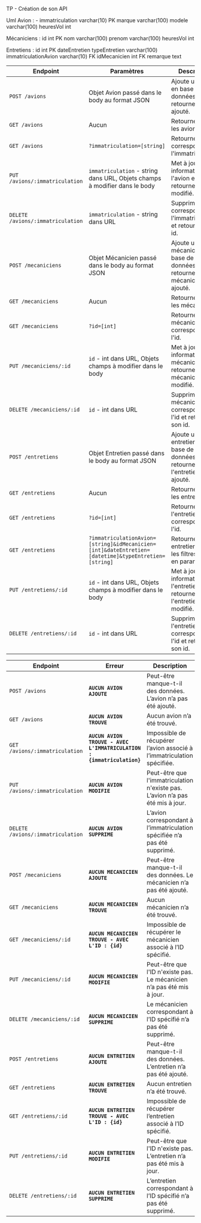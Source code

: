 TP - Création de son API

Uml
Avion : - 
immatriculation varchar(10) PK
marque varchar(100)
modele varchar(100)
heuresVol int

Mécaniciens : 
id int PK 
nom varchar(100)
prenom varchar(100)
heuresVol int 

Entretiens : 
id int PK
dateEntretien 
typeEntretien varchar(100)
immatriculationAvion varchar(10) FK 
idMecanicien int FK 
remarque text


| Endpoint                      | Paramètres                                                                                   | Description                                                             |
|-------------------------------|----------------------------------------------------------------------------------------------|-------------------------------------------------------------------------|
| `POST /avions`                | Objet Avion passé dans le body au format JSON                                                | Ajoute un avion en base de données et retourne l'avion ajouté.          |
| `GET /avions`                 | Aucun                                                                                        | Retourne tous les avions.                                               |
| `GET /avions`                 | `?immatriculation=[string]`                                                                  | Retourne l'avion correspondant à l'immatriculation.                     |
| `PUT /avions/:immatriculation`| `immatriculation` - string dans URL, Objets champs à modifier dans le body                   | Met à jour les informations de l'avion et retourne l'avion modifié.     |
| `DELETE /avions/:immatriculation` | `immatriculation` - string dans URL                                                        | Supprime l'avion correspondant à l'immatriculation et retourne son id.  |
| `POST /mecaniciens`           | Objet Mécanicien passé dans le body au format JSON                                           | Ajoute un mécanicien en base de données et retourne le mécanicien ajouté.|
| `GET /mecaniciens`            | Aucun                                                                                        | Retourne tous les mécaniciens.                                          |
| `GET /mecaniciens`            | `?id=[int]`                                                                                  | Retourne le mécanicien correspondant à l'id.                            |
| `PUT /mecaniciens/:id`        | `id` - int dans URL, Objets champs à modifier dans le body                                   | Met à jour les informations du mécanicien et retourne le mécanicien modifié. |
| `DELETE /mecaniciens/:id`     | `id` - int dans URL                                                                          | Supprime le mécanicien correspondant à l'id et retourne son id.         |
| `POST /entretiens`            | Objet Entretien passé dans le body au format JSON                                            | Ajoute un entretien en base de données et retourne l'entretien ajouté.  |
| `GET /entretiens`             | Aucun                                                                                        | Retourne tous les entretiens.                                           |
| `GET /entretiens`             | `?id=[int]`                                                                                  | Retourne l'entretien correspondant à l'id.                              |
| `GET /entretiens`             | `?immatriculationAvion=[string]&idMecanicien=[int]&dateEntretien=[datetime]&typeEntretien=[string]` | Retourne les entretiens selon les filtres passés en paramètres.         |
| `PUT /entretiens/:id`         | `id` - int dans URL, Objets champs à modifier dans le body                                   | Met à jour les informations de l'entretien et retourne l'entretien modifié. |
| `DELETE /entretiens/:id`      | `id` - int dans URL                                                                          | Supprime l'entretien correspondant à l'id et retourne son id.           |









| Endpoint                         | Erreur                                                             | Description                                                             |
|----------------------------------|--------------------------------------------------------------------|-------------------------------------------------------------------------|
| `POST /avions`                   | **`AUCUN AVION AJOUTE`**                                           | Peut-être manque-t-il des données. L’avion n’a pas été ajouté.          |
| `GET /avions`                    | **`AUCUN AVION TROUVE`**                                           | Aucun avion n’a été trouvé.                                              |
| `GET /avions/:immatriculation`   | **`AUCUN AVION TROUVE - AVEC L'IMMATRICULATION : {immatriculation}`** | Impossible de récupérer l’avion associé à l’immatriculation spécifiée.  |
| `PUT /avions/:immatriculation`   | **`AUCUN AVION MODIFIE`**                                          | Peut-être que l'immatriculation n'existe pas. L’avion n’a pas été mis à jour. |
| `DELETE /avions/:immatriculation`| **`AUCUN AVION SUPPRIME`**                                         | L’avion correspondant à l’immatriculation spécifiée n’a pas été supprimé. |
| `POST /mecaniciens`              | **`AUCUN MECANICIEN AJOUTE`**                                      | Peut-être manque-t-il des données. Le mécanicien n’a pas été ajouté.    |
| `GET /mecaniciens`               | **`AUCUN MECANICIEN TROUVE`**                                      | Aucun mécanicien n’a été trouvé.                                         |
| `GET /mecaniciens/:id`           | **`AUCUN MECANICIEN TROUVE - AVEC L'ID : {id}`**                    | Impossible de récupérer le mécanicien associé à l’ID spécifié.          |
| `PUT /mecaniciens/:id`           | **`AUCUN MECANICIEN MODIFIE`**                                     | Peut-être que l'ID n'existe pas. Le mécanicien n’a pas été mis à jour.  |
| `DELETE /mecaniciens/:id`        | **`AUCUN MECANICIEN SUPPRIME`**                                    | Le mécanicien correspondant à l’ID spécifié n’a pas été supprimé.       |
| `POST /entretiens`               | **`AUCUN ENTRETIEN AJOUTE`**                                       | Peut-être manque-t-il des données. L’entretien n’a pas été ajouté.      |
| `GET /entretiens`                | **`AUCUN ENTRETIEN TROUVE`**                                       | Aucun entretien n’a été trouvé.                                         |
| `GET /entretiens/:id`            | **`AUCUN ENTRETIEN TROUVE - AVEC L'ID : {id}`**                     | Impossible de récupérer l’entretien associé à l’ID spécifié.            |
| `PUT /entretiens/:id`            | **`AUCUN ENTRETIEN MODIFIE`**                                      | Peut-être que l'ID n'existe pas. L’entretien n’a pas été mis à jour.    |
| `DELETE /entretiens/:id`         | **`AUCUN ENTRETIEN SUPPRIME`**                                     | L’entretien correspondant à l’ID spécifié n’a pas été supprimé.         |

